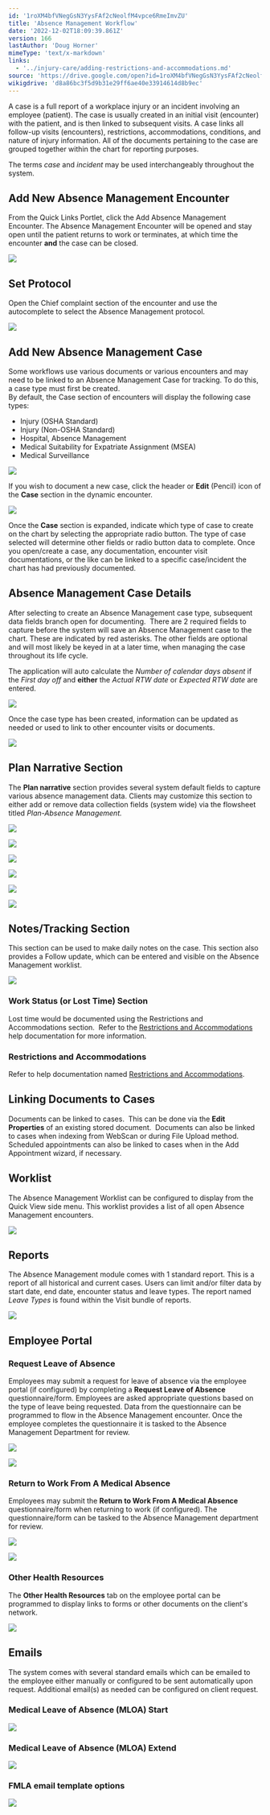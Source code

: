 ```yaml
---
id: '1roXM4bfVNegGsN3YysFAf2cNeolfM4vpce6RmeImvZU'
title: 'Absence Management Workflow'
date: '2022-12-02T18:09:39.861Z'
version: 166
lastAuthor: 'Doug Horner'
mimeType: 'text/x-markdown'
links:
  - '../injury-care/adding-restrictions-and-accommodations.md'
source: 'https://drive.google.com/open?id=1roXM4bfVNegGsN3YysFAf2cNeolfM4vpce6RmeImvZU'
wikigdrive: 'd8a86bc3f5d9b31e29ff6ae40e33914614d8b9ec'
---
```

A case is a full report of a workplace injury or an incident involving an employee (patient). The case is usually created in an initial visit (encounter) with the patient, and is then linked to subsequent visits. A case links all follow-up visits (encounters), restrictions, accommodations, conditions, and nature of injury information.  All of the documents pertaining to the case are grouped together within the chart for reporting purposes.

The terms *case* and *incident* may be used interchangeably throughout the system.

  
## Add New Absence Management Encounter  
  
From the Quick Links Portlet, click the Add Absence Management Encounter. The Absence Management Encounter will be opened and stay open until the patient returns to work or terminates, at which time the encounter **and** the case can be closed.

  
![](../absence-management-workflow.assets/1c1a1ae32dc9ca22da68c7734175cb76.png)  


  
## Set Protocol  
  
  
Open the Chief complaint section of the encounter and use the autocomplete to select the Absence Management protocol.

  
![](../absence-management-workflow.assets/a44494a9528f6f5b592eff1fe5e60caa.png)  


  
## **Add New Absence Management Case**  
  
Some workflows use various documents or various encounters and may need to be linked to an Absence Management Case for tracking. To do this, a case type must first be created.  
By default, the Case section of encounters will display the following case types:
* Injury (OSHA Standard) 
* Injury (Non-OSHA Standard) 
* Hospital, Absence Management 
* Medical Suitability for Expatriate Assignment (MSEA)
* Medical Surveillance

  
![](../absence-management-workflow.assets/895ee8d7d82d2149015041165ef84d4f.png)  


If you wish to document a new case, click the header or **Edit** (Pencil) icon of the **Case** section in the dynamic encounter.

  
![](../absence-management-workflow.assets/b634f8f1f09f299c7719210dd5a6b587.png)  


Once the **Case** section is expanded, indicate which type of case to create on the chart by selecting the appropriate radio button. The type of case selected will determine other fields or radio button data to complete. Once you open/create a case, any documentation, encounter visit documentations, or the like can be linked to a specific case/incident the chart has had previously documented.
  
## **Absence Management Case Details**  
  
After selecting to create an Absence Management case type, subsequent data fields branch open for documenting.  There are 2 required fields to capture before the system will save an Absence Management case to the chart. These are indicated by red asterisks. The other fields are optional and will most likely be keyed in at a later time, when managing the case throughout its life cycle.

The application will auto calculate the *Number of calendar days absent* if the *First day off* and **either** the *Actual RTW date* or *Expected RTW date* are entered.
  
![](../absence-management-workflow.assets/db4521d99edb4154d82ad96c384c9146.png)  

Once the case type has been created, information can be updated as needed or used to link to other encounter visits or documents.
  
![](../absence-management-workflow.assets/b9d9d66a06c7302ff997cd95f6392799.png)  

  
## Plan Narrative Section  
  
The **Plan narrative** section provides several system default fields to capture various absence management data. Clients may customize this section to either add or remove data collection fields (system wide) via the flowsheet titled *Plan-Absence Management.*
  
![](../absence-management-workflow.assets/533c6a81dd8c5a335624305bbd45edcb.png)  

  
![](../absence-management-workflow.assets/2b9455f60094a3b389f5f9bfb3f6ddad.png)  

  
![](../absence-management-workflow.assets/3c173b38571ebf7f7bd2a7f9b0c6a2b7.png)  

  
![](../absence-management-workflow.assets/cc7ed1609f3b7acc1e126fd145f4c023.png)  

  
![](../absence-management-workflow.assets/6fd6d6f091f2892b29f2782c607d3156.png)  

  
![](../absence-management-workflow.assets/400c785de5662e73d350c28323438727.png)  

  
## Notes/Tracking Section  
  
This section can be used to make daily notes on the case. This section also provides a Follow update, which can be entered and visible on the Absence Management worklist.
  
![](../absence-management-workflow.assets/278c330559099f9aa886b6e89a880fc6.png)  

  
### **Work Status (or Lost Time) Section**  
  
Lost time would be documented using the Restrictions and Accommodations section.  Refer to the [Restrictions and Accommodations](../injury-care/adding-restrictions-and-accommodations.md) help documentation for more information.
  
### **Restrictions and Accommodations**  
  
Refer to help documentation named [Restrictions and Accommodations](../injury-care/adding-restrictions-and-accommodations.md).
  
## **Linking Documents to Cases**  
  
Documents can be linked to cases.  This can be done via the **Edit Properties** of an existing stored document.  Documents can also be linked to cases when indexing from WebScan or during File Upload method. Scheduled appointments can also be linked to cases when in the Add Appointment wizard, if necessary.

  
## Worklist  
  
The Absence Management Worklist can be configured to display from the Quick View side menu. This worklist provides a list of all open Absence Management encounters. 
  
![](../absence-management-workflow.assets/cf09d4f16532c082af53c85be42df88d.png)  


  
## Reports  
  
The Absence Management module comes with 1 standard report. This is a report of all historical and current cases. Users can limit and/or filter data by start date, end date, encounter status and leave types.  The report named *Leave Types* is found within the Visit bundle of reports.

  
![](../absence-management-workflow.assets/0c3fc93d16c33a2262e9380b1b6800f4.png)  


  
## Employee Portal  

  
### Request Leave of Absence  


Employees may submit a request for leave of absence via the employee portal (if configured) by completing a **Request Leave of Absence** questionnaire/form. Employees are asked appropriate questions based on the type of leave being requested. Data from the questionnaire can be programmed to flow in the Absence Management encounter. Once the employee completes the questionnaire it is tasked to the Absence Management Department for review.

  
![](../absence-management-workflow.assets/4d1ee874bfa619ba729b9f7145a6e4b2.png)  


  
![](../absence-management-workflow.assets/a7ec7f4180211a54c858e584a86781d9.png)  


  
### Return to Work From A Medical Absence  
  
Employees may submit the **Return to Work From A Medical Absence** questionnaire/form when returning to work (if configured). The questionnaire/form can be tasked to the Absence Management department for review.
  
![](../absence-management-workflow.assets/08ff4b595c2a3cc2866a3e9436aa6bd2.png)  

  
![](../absence-management-workflow.assets/a07fab686740eecd74037cee97c3f0bc.png)  


  
### Other Health Resources  


The **Other Health Resources** tab on the employee portal can be programmed to display links to forms or other documents on the client's network.

  
![](../absence-management-workflow.assets/10e9d9c86b6140b007a2519e6b52b28c.png)  


  
## Emails  


The system comes with several standard emails which can be emailed to the employee either manually or configured to be sent automatically upon request. Additional email(s) as needed can be configured on client request.

  
### Medical Leave of Absence (MLOA) Start  

  
![](../absence-management-workflow.assets/82f8e1ccae6f5309bac131b03dae1cce.png)  


  
### Medical Leave of Absence (MLOA) Extend  

  
![](../absence-management-workflow.assets/4f9a095c2740da2f728fb1c25f143aa3.png)  


  
### FMLA email template options  

  
![](../absence-management-workflow.assets/dcf31d76f84df21f5c20e88e60e0edb7.png)  


